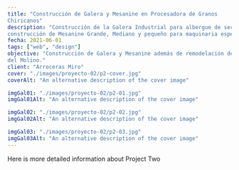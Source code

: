 ```yaml
---
title: "Construcción de Galera y Mesanine en Procesadora de Granos
Chiricanos"
description: "Construcción de la Galera Industrial para albergue de secadoras y limpiadoras de granos y
construcción de Mesanine Grande, Mediano y pequeño para maquinaria especializada"
fecha: 2021-06-01
tags: ["web", "design"]
objective: "Construcción de Galera y Mesanine además de remodelación de áreas internas del resto
del Molino."
client: "Arroceras Miro"
cover: "./images/proyecto-02/p2-cover.jpg"
coverAlt: "An alternative description of the cover image"

imgGal01: "./images/proyecto-02/p2-01.jpg"
imgGal01Alt: "An alternative description of the cover image"

imgGal02: "./images/proyecto-02/p2-02.jpg"
imgGal02Alt: "An alternative description of the cover image"

imgGal03: "./images/proyecto-02/p2-03.jpg"
imgGal03Alt: "An alternative description of the cover image"
---
```


Here is more detailed information about Project Two
